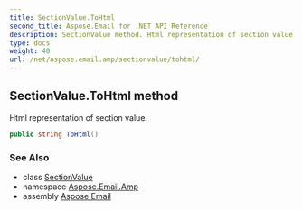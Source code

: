 ```yaml
---
title: SectionValue.ToHtml
second_title: Aspose.Email for .NET API Reference
description: SectionValue method. Html representation of section value
type: docs
weight: 40
url: /net/aspose.email.amp/sectionvalue/tohtml/
---
```

## SectionValue.ToHtml method

Html representation of section value.

```csharp
public string ToHtml()
```

### See Also

* class [SectionValue](../)
* namespace [Aspose.Email.Amp](../../sectionvalue/)
* assembly [Aspose.Email](../../../)


